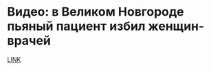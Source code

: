 # Видео: в Великом Новгороде пьяный пациент избил женщин-врачей



[LINK](https://varlamov.ru/2252597.html)
